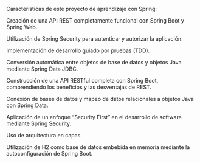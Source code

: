 Características de este proyecto de aprendizaje con Spring:

  Creación de una API REST completamente funcional con Spring Boot y Spring Web.

  Utilización de Spring Security para autenticar y autorizar la aplicación.

  Implementación de desarrollo guiado por pruebas (TDD).

  Conversión automática entre objetos de base de datos y objetos Java mediante Spring Data JDBC.

  Construcción de una API RESTful completa con Spring Boot, comprendiendo los beneficios y las desventajas de REST.

  Conexión de bases de datos y mapeo de datos relacionales a objetos Java con Spring Data.

  Aplicación de un enfoque “Security First” en el desarrollo de software mediante Spring Security.

  Uso de arquitectura en capas.

  Utilización de H2 como base de datos embebida en memoria mediante la autoconfiguración de Spring Boot.
